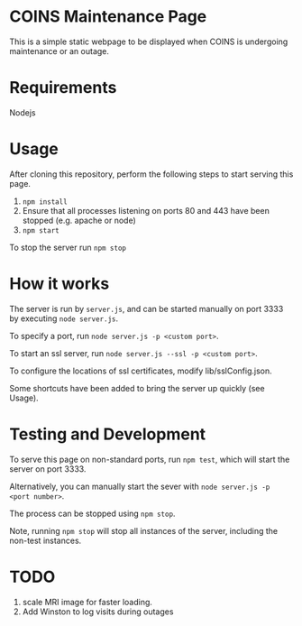COINS Maintenance Page
=====================

This is a simple static webpage to be displayed when COINS is undergoing maintenance or an outage.

# Requirements

Nodejs

# Usage

After cloning this repository, perform the following steps to start serving this page.

1. `npm install`
2. Ensure that all processes listening on ports 80 and 443 have been stopped (e.g. apache or node)
3. `npm start`

To stop the server run `npm stop`

# How it works

The server is run by `server.js`, and can be started manually on port 3333 by executing `node server.js`.

To specify a port, run `node server.js -p <custom port>`.

To start an ssl server, run `node server.js --ssl -p <custom port>`.

To configure the locations of ssl certificates, modify lib/sslConfig.json.

Some shortcuts have been added to bring the server up quickly (see Usage).

# Testing and Development

To serve this page on non-standard ports, run `npm test`, which will start the server on port 3333.

Alternatively, you can manually start the sever with `node server.js -p <port number>`.

The process can be stopped using `npm stop`.

Note, running `npm stop` will stop all instances of the server, including the non-test instances.

# TODO
1. scale MRI image for faster loading.
2. Add Winston to log visits during outages
